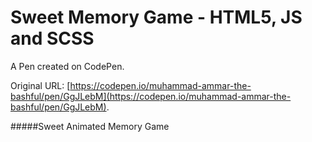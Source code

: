 # Sweet Memory Game - HTML5, JS and SCSS

A Pen created on CodePen.

Original URL: [https://codepen.io/muhammad-ammar-the-bashful/pen/GgJLebM](https://codepen.io/muhammad-ammar-the-bashful/pen/GgJLebM).

#####Sweet Animated Memory Game